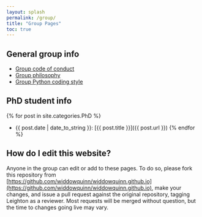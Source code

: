 ```yaml
---
layout: splash
permalink: /group/
title: "Group Pages"
toc: true
---
```


## General group info

- [Group code of conduct](/group/code_of_conduct)
- [Group philosophy](/group/philosopy)
- [Group Python coding style](group/python_style)

## PhD student info

{% for post in site.categories.PhD %}
- {{ post.date | date_to_string }}: [{{ post.title }}]({{ post.url }})
{% endfor %}

## How do I edit this website?

Anyone in the group can edit or add to these pages. To do so, please fork this repository from [https://github.com/widdowquinn/widdowquinn.github.io](https://github.com/widdowquinn/widdowquinn.github.io), make your changes, and issue a pull request against the original repository, tagging Leighton as a reviewer. Most requests will be merged without question, but the time to changes going live may vary.